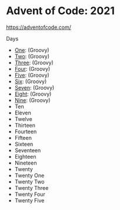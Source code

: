 # Advent of Code: 2021

https://adventofcode.com/

Days
* [One](src/day_1/README.md): (Groovy)
* [Two](src/day_2/README.md): (Groovy)
* [Three](src/day_3/README.md): (Groovy)
* [Four](src/day_4/README.md): (Groovy)
* [Five](src/day_5/README.md): (Groovy)
* [Six](src/day_6/README.md): (Groovy)
* [Seven](src/day_7/README.md): (Groovy)
* [Eight](src/day_8/README.md): (Groovy)
* [Nine](src/day_9/README.md): (Groovy)
* Ten
* Eleven
* Twelve
* Thirteen
* Fourteen
* Fifteen
* Sixteen
* Seventeen
* Eighteen
* Nineteen
* Twenty
* Twenty One
* Twenty Two
* Twenty Three
* Twenty Four
* Twenty Five